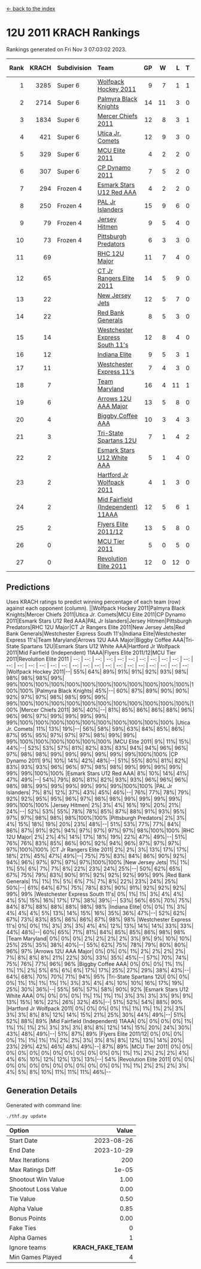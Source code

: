 [<- back to the index](readme.md)
# 12U 2011 KRACH Rankings
Rankings generated on Fri Nov  3 07:03:02 2023.

Rank|KRACH|Subdivision|Team|GP|W|L|T|OTW|OTL|SoS|Exp Wins|Win Diff
---:|---:|:---|:---|---:|---:|---:|---:|---:|---:|---:|---:|---:
1|3285|Super 6|[Wolfpack Hockey 2011](https://gamesheetstats.com/seasons/3664/teams/140937/schedule)|9|7|1|1|0|0|867|8.3|-0.0
2|2714|Super 6|[Palmyra Black Knights](https://gamesheetstats.com/seasons/3664/teams/140949/schedule)|14|11|3|0|0|0|1019|11.8|-0.0
3|1834|Super 6|[Mercer Chiefs 2011](https://gamesheetstats.com/seasons/3664/teams/140936/schedule)|12|8|3|1|0|0|1188|9.3|-0.0
4|421|Super 6|[Utica Jr. Comets](https://gamesheetstats.com/seasons/3664/teams/140945/schedule)|12|9|3|0|1|0|481|9.8|-0.0
5|329|Super 6|[MCU Elite 2011](https://gamesheetstats.com/seasons/3664/teams/140929/schedule)|4|2|2|0|1|0|1340|2.8|-0.0
6|307|Super 6|[CP Dynamo 2011](https://gamesheetstats.com/seasons/3664/teams/140944/schedule)|7|5|2|0|0|0|836|5.8|-0.0
7|294|Frozen 4|[Esmark Stars U12 Red AAA](https://gamesheetstats.com/seasons/3664/teams/140951/schedule)|4|2|2|0|0|0|766|2.8|-0.0
8|250|Frozen 4|[PAL Jr Islanders](https://gamesheetstats.com/seasons/3664/teams/140943/schedule)|15|9|6|0|1|0|647|9.8|-0.0
9|79|Frozen 4|[Jersey Hitmen](https://gamesheetstats.com/seasons/3664/teams/140938/schedule)|9|5|4|0|0|0|127|5.8|-0.0
10|73|Frozen 4|[Pittsburgh Predators](https://gamesheetstats.com/seasons/3664/teams/140950/schedule)|6|3|3|0|0|0|545|3.8|-0.0
11|69||[RHC 12U Major](https://gamesheetstats.com/seasons/3664/teams/140941/schedule)|11|7|4|0|0|1|120|7.8|-0.0
12|65||[CT Jr Rangers Elite 2011](https://gamesheetstats.com/seasons/3664/teams/140931/schedule)|14|5|9|0|0|1|702|5.8|-0.0
13|22||[New Jersey Jets](https://gamesheetstats.com/seasons/3664/teams/140939/schedule)|12|5|7|0|2|0|113|5.8|-0.0
14|22||[Red Bank Generals](https://gamesheetstats.com/seasons/3664/teams/140940/schedule)|8|5|3|0|0|0|46|5.8|-0.0
15|14||[Westchester Express South 11's](https://gamesheetstats.com/seasons/3664/teams/140947/schedule)|12|8|4|0|0|0|33|8.9|0.0
16|12||[Indiana Elite](https://gamesheetstats.com/seasons/3664/teams/144353/schedule)|9|5|3|1|0|0|36|6.4|0.0
17|11||[Westchester Express 11's](https://gamesheetstats.com/seasons/3664/teams/140948/schedule)|7|4|3|0|0|0|50|4.9|0.0
18|7||[Team Maryland](https://gamesheetstats.com/seasons/3664/teams/140954/schedule)|16|4|11|1|0|1|679|5.4|0.0
19|6||[Arrows 12U AAA Major](https://gamesheetstats.com/seasons/3664/teams/140946/schedule)|13|5|8|0|1|1|114|5.9|0.0
20|4||[Biggby Coffee AAA](https://gamesheetstats.com/seasons/3664/teams/144351/schedule)|10|3|4|3|0|0|7|5.4|0.0
21|3||[Tri-State Spartans 12U](https://gamesheetstats.com/seasons/3664/teams/144352/schedule)|7|1|4|2|0|0|6|2.9|0.0
22|2||[Esmark Stars U12 White AAA](https://gamesheetstats.com/seasons/3664/teams/140952/schedule)|5|1|4|0|0|0|24|1.9|0.0
23|2||[Hartford Jr Wolfpack 2011](https://gamesheetstats.com/seasons/3664/teams/140935/schedule)|4|1|3|0|0|0|29|1.9|0.0
24|2||[Mid Fairfield (Independent) 11AAA](https://gamesheetstats.com/seasons/3664/teams/140933/schedule)|12|5|6|1|0|1|4|6.4|0.0
25|2||[Flyers Elite 2011/12](https://gamesheetstats.com/seasons/3664/teams/140942/schedule)|13|5|8|0|0|1|9|5.9|0.0
26|0||[MCU Tier 2011](https://gamesheetstats.com/seasons/3664/teams/140932/schedule)|5|0|5|0|0|0|2|0.9|0.0
27|0||[Revolution Elite 2011](https://gamesheetstats.com/seasons/3664/teams/140953/schedule)|12|0|12|0|0|0|16|0.9|0.0

## Predictions
Uses KRACH ratings to predict winning percentage of each team (row) against each opponent (column).
||Wolfpack Hockey 2011|Palmyra Black Knights|Mercer Chiefs 2011|Utica Jr. Comets|MCU Elite 2011|CP Dynamo 2011|Esmark Stars U12 Red AAA|PAL Jr Islanders|Jersey Hitmen|Pittsburgh Predators|RHC 12U Major|CT Jr Rangers Elite 2011|New Jersey Jets|Red Bank Generals|Westchester Express South 11's|Indiana Elite|Westchester Express 11's|Team Maryland|Arrows 12U AAA Major|Biggby Coffee AAA|Tri-State Spartans 12U|Esmark Stars U12 White AAA|Hartford Jr Wolfpack 2011|Mid Fairfield (Independent) 11AAA|Flyers Elite 2011/12|MCU Tier 2011|Revolution Elite 2011
| --: | --: | --: | --: | --: | --: | --: | --: | --: | --: | --: | --: | --: | --: | --: | --: | --: | --: | --: | --: | --: | --: | --: | --: | --: | --: | --: | --: 
|Wolfpack Hockey 2011|--| 55%| 64%| 89%| 91%| 91%| 92%| 93%| 98%| 98%| 98%| 98%| 99%| 99%|100%|100%|100%|100%|100%|100%|100%|100%|100%|100%|100%|100%|100%
|Palmyra Black Knights| 45%|--| 60%| 87%| 89%| 90%| 90%| 92%| 97%| 97%| 98%| 98%| 99%| 99%| 99%|100%|100%|100%|100%|100%|100%|100%|100%|100%|100%|100%|100%
|Mercer Chiefs 2011| 36%| 40%|--| 81%| 85%| 86%| 86%| 88%| 96%| 96%| 96%| 97%| 99%| 99%| 99%| 99%| 99%|100%|100%|100%|100%|100%|100%|100%|100%|100%|100%
|Utica Jr. Comets| 11%| 13%| 19%|--| 56%| 58%| 59%| 63%| 84%| 85%| 86%| 87%| 95%| 95%| 97%| 97%| 97%| 98%| 99%| 99%| 99%|100%|100%|100%|100%|100%|100%
|MCU Elite 2011|  9%| 11%| 15%| 44%|--| 52%| 53%| 57%| 81%| 82%| 83%| 83%| 94%| 94%| 96%| 96%| 97%| 98%| 98%| 99%| 99%| 99%| 99%| 99%| 99%|100%|100%
|CP Dynamo 2011|  9%| 10%| 14%| 42%| 48%|--| 51%| 55%| 80%| 81%| 82%| 83%| 93%| 93%| 96%| 96%| 97%| 98%| 98%| 99%| 99%| 99%| 99%| 99%| 99%|100%|100%
|Esmark Stars U12 Red AAA|  8%| 10%| 14%| 41%| 47%| 49%|--| 54%| 79%| 80%| 81%| 82%| 93%| 93%| 96%| 96%| 96%| 98%| 98%| 99%| 99%| 99%| 99%| 99%| 99%|100%|100%
|PAL Jr Islanders|  7%|  8%| 12%| 37%| 43%| 45%| 46%|--| 76%| 77%| 78%| 79%| 92%| 92%| 95%| 95%| 96%| 97%| 98%| 98%| 99%| 99%| 99%| 99%| 99%|100%|100%
|Jersey Hitmen|  2%|  3%|  4%| 16%| 19%| 20%| 21%| 24%|--| 52%| 53%| 55%| 78%| 78%| 85%| 87%| 88%| 91%| 93%| 95%| 97%| 97%| 98%| 98%| 98%|100%|100%
|Pittsburgh Predators|  2%|  3%|  4%| 15%| 18%| 19%| 20%| 23%| 48%|--| 51%| 53%| 77%| 77%| 84%| 86%| 87%| 91%| 92%| 94%| 97%| 97%| 97%| 97%| 98%|100%|100%
|RHC 12U Major|  2%|  2%|  4%| 14%| 17%| 18%| 19%| 22%| 47%| 49%|--| 51%| 76%| 76%| 83%| 85%| 86%| 90%| 92%| 94%| 96%| 97%| 97%| 97%| 97%|100%|100%
|CT Jr Rangers Elite 2011|  2%|  2%|  3%| 13%| 17%| 17%| 18%| 21%| 45%| 47%| 49%|--| 75%| 75%| 83%| 84%| 86%| 90%| 92%| 94%| 96%| 97%| 97%| 97%| 97%|100%|100%
|New Jersey Jets|  1%|  1%|  1%|  5%|  6%|  7%|  7%|  8%| 22%| 23%| 24%| 25%|--| 50%| 62%| 65%| 67%| 75%| 79%| 83%| 90%| 91%| 92%| 92%| 92%| 99%| 99%
|Red Bank Generals|  1%|  1%|  1%|  5%|  6%|  7%|  7%|  8%| 22%| 23%| 24%| 25%| 50%|--| 61%| 64%| 67%| 75%| 78%| 83%| 90%| 91%| 92%| 92%| 92%| 99%| 99%
|Westchester Express South 11's|  0%|  1%|  1%|  3%|  4%|  4%|  4%|  5%| 15%| 16%| 17%| 17%| 38%| 39%|--| 53%| 56%| 65%| 70%| 75%| 84%| 87%| 88%| 88%| 88%| 98%| 98%
|Indiana Elite|  0%|  0%|  1%|  3%|  4%|  4%|  4%|  5%| 13%| 14%| 15%| 16%| 35%| 36%| 47%|--| 52%| 62%| 67%| 73%| 83%| 85%| 86%| 86%| 87%| 98%| 98%
|Westchester Express 11's|  0%|  0%|  1%|  3%|  3%|  3%|  4%|  4%| 12%| 13%| 14%| 14%| 33%| 33%| 44%| 48%|--| 60%| 65%| 71%| 81%| 84%| 85%| 85%| 86%| 98%| 98%
|Team Maryland|  0%|  0%|  0%|  2%|  2%|  2%|  2%|  3%|  9%|  9%| 10%| 10%| 25%| 25%| 35%| 38%| 40%|--| 55%| 62%| 75%| 78%| 79%| 80%| 80%| 96%| 97%
|Arrows 12U AAA Major|  0%|  0%|  0%|  1%|  2%|  2%|  2%|  2%|  7%|  8%|  8%|  8%| 21%| 22%| 30%| 33%| 35%| 45%|--| 57%| 70%| 74%| 75%| 76%| 77%| 96%| 96%
|Biggby Coffee AAA|  0%|  0%|  0%|  1%|  1%|  1%|  1%|  2%|  5%|  6%|  6%|  6%| 17%| 17%| 25%| 27%| 29%| 38%| 43%|--| 64%| 68%| 70%| 70%| 71%| 94%| 95%
|Tri-State Spartans 12U|  0%|  0%|  0%|  1%|  1%|  1%|  1%|  1%|  3%|  3%|  4%|  4%| 10%| 10%| 16%| 17%| 19%| 25%| 30%| 36%|--| 55%| 56%| 57%| 58%| 90%| 92%
|Esmark Stars U12 White AAA|  0%|  0%|  0%|  0%|  1%|  1%|  1%|  1%|  3%|  3%|  3%|  3%|  9%|  9%| 13%| 15%| 16%| 22%| 26%| 32%| 45%|--| 51%| 52%| 54%| 88%| 90%
|Hartford Jr Wolfpack 2011|  0%|  0%|  0%|  0%|  1%|  1%|  1%|  1%|  2%|  3%|  3%|  3%|  8%|  8%| 12%| 14%| 15%| 21%| 25%| 30%| 44%| 49%|--| 51%| 52%| 88%| 89%
|Mid Fairfield (Independent) 11AAA|  0%|  0%|  0%|  0%|  1%|  1%|  1%|  1%|  2%|  3%|  3%|  3%|  8%|  8%| 12%| 14%| 15%| 20%| 24%| 30%| 43%| 48%| 49%|--| 51%| 87%| 89%
|Flyers Elite 2011/12|  0%|  0%|  0%|  0%|  1%|  1%|  1%|  1%|  2%|  2%|  3%|  3%|  8%|  8%| 12%| 13%| 14%| 20%| 23%| 29%| 42%| 46%| 48%| 49%|--| 87%| 89%
|MCU Tier 2011|  0%|  0%|  0%|  0%|  0%|  0%|  0%|  0%|  0%|  0%|  0%|  0%|  1%|  1%|  2%|  2%|  2%|  4%|  4%|  6%| 10%| 12%| 12%| 13%| 13%|--| 54%
|Revolution Elite 2011|  0%|  0%|  0%|  0%|  0%|  0%|  0%|  0%|  0%|  0%|  0%|  0%|  1%|  1%|  2%|  2%|  2%|  3%|  4%|  5%|  8%| 10%| 11%| 11%| 11%| 46%|--

## Generation Details

Generated with command line:
```
./thf.py update
```

| Option | Value |
| :----- | ----: |
| Start Date | 2023-08-26 |
| End Date | 2023-10-29 |
| Max Iterations | 200 |
| Max Ratings Diff | 1e-05 |
| Shootout Win Value | 1.00 |
| Shootout Loss Value | 0.00 |
| Tie Value | 0.50 |
| Alpha Value | 0.85 |
| Bonus Points | 0.00 |
| Fake Ties | 0 |
| Alpha Games | 1 |
| Ignore teams | __KRACH_FAKE_TEAM__ |
| Min Games Played | 4 |

